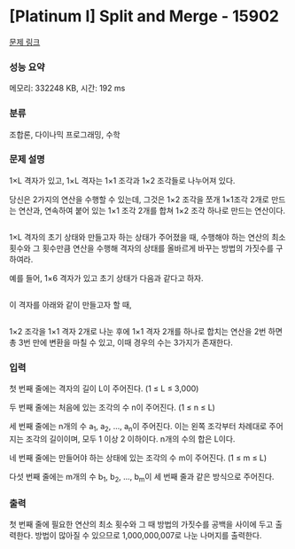 # [Platinum I] Split and Merge - 15902 

[문제 링크](https://www.acmicpc.net/problem/15902) 

### 성능 요약

메모리: 332248 KB, 시간: 192 ms

### 분류

조합론, 다이나믹 프로그래밍, 수학

### 문제 설명

<p>1×L 격자가 있고, 1×L 격자는 1×1 조각과 1×2 조각들로 나누어져 있다.</p>

<p>당신은 2가지의 연산을 수행할 수 있는데, 그것은 1×2 조각을 쪼개 1×1조각 2개로 만드는 연산과, 연속하여 붙어 있는 1×1 조각 2개를 합쳐 1×2 조각 하나로 만드는 연산이다.</p>

<p style="text-align: center;"><img alt="" src="https://upload.acmicpc.net/cab13891-a088-4af7-bce0-b35eefa1975f/-/preview/"></p>

<p>1×L 격자의 초기 상태와 만들고자 하는 상태가 주어졌을 때, 수행해야 하는 연산의 최소 횟수와 그 횟수만큼 연산을 수행해 격자의 상태를 올바르게 바꾸는 방법의 가짓수를 구하여라.</p>

<p>예를 들어, 1×6 격자가 있고 초기 상태가 다음과 같다고 하자.</p>

<p style="text-align: center;"><img alt="" src="https://upload.acmicpc.net/d31ce90f-1037-4182-aba4-6410c0db9054/-/preview/"></p>

<p>이 격자를 아래와 같이 만들고자 할 때,</p>

<p style="text-align: center;"><img alt="" src="https://upload.acmicpc.net/e3881777-6057-4e50-9b0f-dfc63c75af95/-/preview/"></p>

<p>1×2 조각을 1×1 격자 2개로 나눈 후에 1×1 격자 2개를 하나로 합치는 연산을 2번 하면 총 3번 만에 변환을 마칠 수 있고, 이때 경우의 수는 3가지가 존재한다.</p>

### 입력 

 <p>첫 번째 줄에는 격자의 길이 L이 주어진다. (1 ≤ L ≤ 3,000)</p>

<p>두 번째 줄에는 처음에 있는 조각의 수 n이 주어진다. (1 ≤ n ≤ L)</p>

<p>세 번째 줄에는 n개의 수 a<sub>1</sub>, a<sub>2</sub>, ..., a<sub>n</sub>이 주어진다. 이는 왼쪽 조각부터 차례대로 주어지는 조각의 길이이며, 모두 1 이상 2 이하이다. n개의 수의 합은 L이다.</p>

<p>네 번째 줄에는 만들어야 하는 상태에 있는 조각의 수 m이 주어진다. (1 ≤ m ≤ L)</p>

<p>다섯 번째 줄에는 m개의 수 b<sub>1</sub>, b<sub>2</sub>, ..., b<sub>m</sub>이 세 번째 줄과 같은 방식으로 주어진다.</p>

### 출력 

 <p>첫 번째 줄에 필요한 연산의 최소 횟수와 그 때 방법의 가짓수를 공백을 사이에 두고 출력한다. 방법이 많아질 수 있으므로 1,000,000,007로 나눈 나머지를 출력한다.</p>

